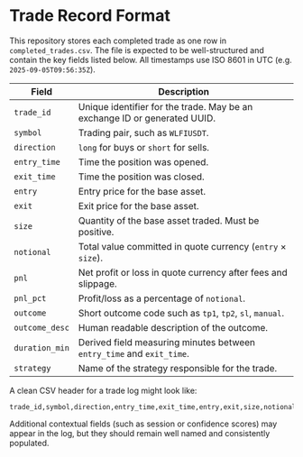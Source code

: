 # Trade Record Format

This repository stores each completed trade as one row in `completed_trades.csv`.
The file is expected to be well-structured and contain the key fields listed
below.  All timestamps use ISO 8601 in UTC (e.g. `2025-09-05T09:56:35Z`).

| Field | Description |
| --- | --- |
| `trade_id` | Unique identifier for the trade. May be an exchange ID or generated UUID. |
| `symbol` | Trading pair, such as `WLFIUSDT`. |
| `direction` | `long` for buys or `short` for sells. |
| `entry_time` | Time the position was opened. |
| `exit_time` | Time the position was closed. |
| `entry` | Entry price for the base asset. |
| `exit` | Exit price for the base asset. |
| `size` | Quantity of the base asset traded. Must be positive. |
| `notional` | Total value committed in quote currency (`entry` × `size`). |
| `pnl` | Net profit or loss in quote currency after fees and slippage. |
| `pnl_pct` | Profit/loss as a percentage of `notional`. |
| `outcome` | Short outcome code such as `tp1`, `tp2`, `sl`, `manual`. |
| `outcome_desc` | Human readable description of the outcome. |
| `duration_min` | Derived field measuring minutes between `entry_time` and `exit_time`. |
| `strategy` | Name of the strategy responsible for the trade. |

A clean CSV header for a trade log might look like:

```
trade_id,symbol,direction,entry_time,exit_time,entry,exit,size,notional,pnl,pnl_pct,outcome,outcome_desc,duration_min,strategy
```

Additional contextual fields (such as session or confidence scores) may appear
in the log, but they should remain well named and consistently populated.

